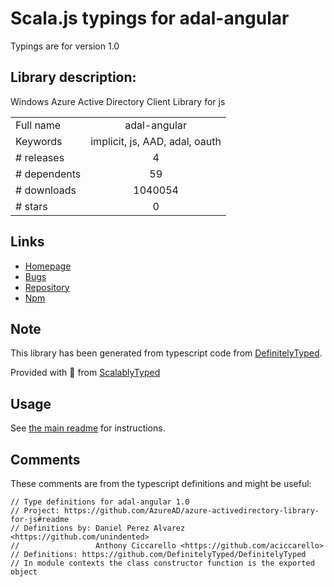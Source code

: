 
# Scala.js typings for adal-angular

Typings are for version 1.0

## Library description:
Windows Azure Active Directory Client Library for js

|                    |                 |
| ------------------ | :-------------: |
| Full name          | adal-angular |
| Keywords           | implicit, js, AAD, adal, oauth |
| # releases         | 4 |
| # dependents       | 59 |
| # downloads        | 1040054 |
| # stars            | 0 |

## Links
- [Homepage](https://github.com/AzureAD/azure-activedirectory-library-for-js#readme)
- [Bugs](https://github.com/AzureAD/azure-activedirectory-library-for-js/issues)
- [Repository](https://github.com/AzureAD/azure-activedirectory-library-for-js)
- [Npm](https://www.npmjs.com/package/adal-angular)
    


## Note
This library has been generated from typescript code from [DefinitelyTyped](https://definitelytyped.org).

Provided with :purple_heart: from [ScalablyTyped](https://github.com/oyvindberg/ScalablyTyped)

## Usage
See [the main readme](../../readme.md) for instructions.

## Comments

These comments are from the typescript definitions and might be useful:
```
// Type definitions for adal-angular 1.0
// Project: https://github.com/AzureAD/azure-activedirectory-library-for-js#readme
// Definitions by: Daniel Perez Alvarez <https://github.com/unindented>
//                 Anthony Ciccarello <https://github.com/aciccarello>
// Definitions: https://github.com/DefinitelyTyped/DefinitelyTyped
// In module contexts the class constructor function is the exported object

```

